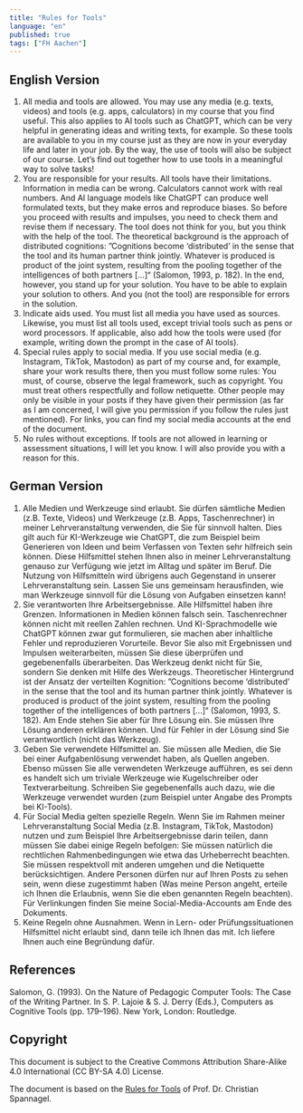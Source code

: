 ```yaml
---
title: "Rules for Tools"
language: "en"
published: true
tags: ["FH Aachen"]
---
```


## English Version

1. All media and tools are allowed. You may use any media (e.g. texts, videos)
   and tools (e.g. apps, calculators) in my course that you find useful.
   This also applies to AI tools such as ChatGPT, which can be very helpful in
   generating ideas and
   writing texts, for example. So these tools are available to you in my course
   just as
   they are now in your everyday life and later in your job. By the way, the use
   of
   tools will also be subject of our course. Let’s find out together how to use
   tools in
   a meaningful way to solve tasks!
2. You are responsible for your results. All tools have their limitations.
   Information in media can be wrong. Calculators cannot work with real numbers. And AI
   language models like ChatGPT can produce well formulated texts, but they make
   erros and reproduce biases. So before you proceed with results and impulses, you
   need to check them and revise them if necessary. The tool does not think for you,
   but you think with the help of the tool. The theoretical background is the approach
   of distributed cognitions: ”Cognitions become ‘distributed’ in the sense that the tool
   and its human partner think jointly. Whatever is produced is product of the joint
   system, resulting from the pooling together of the intelligences of both partners
   [...]“ (Salomon, 1993, p. 182). In the end, however, you stand up for your solution.
   You have to be able to explain your solution to others. And you (not the tool) are
   responsible for errors in the solution.
3. Indicate aids used. You must list all media you have used as sources. Likewise,
   you must list all tools used, except trivial tools such as pens or word processors. If
   applicable, also add how the tools were used (for example, writing down the prompt
   in the case of AI tools).
4. Special rules apply to social media. If you use social media (e.g. Instagram, TikTok,
   Mastodon) as part of my course and, for example, share your work
   results there, then you must follow some rules: You must, of course, observe the
   legal framework, such as copyright. You must treat others respectfully and follow
   netiquette. Other people may only be visible in your posts if they have given their
   permission (as far as I am concerned, I will give you permission if you follow the
   rules just mentioned). For links, you can find my social media accounts at the end
   of the document.
5. No rules without exceptions. If tools are not allowed in learning or assessment
   situations, I will let you know. I will also provide you with a reason for this.

## German Version

1. Alle Medien und Werkzeuge sind erlaubt. Sie dürfen sämtliche Medien (z.B. Texte,
   Videos) und Werkzeuge (z.B. Apps, Taschenrechner) in meiner
   Lehrveranstaltung verwenden, die Sie für sinnvoll halten. Dies gilt auch für
   KI-Werkzeuge wie ChatGPT, die zum Beispiel beim Generieren von Ideen und
   beim Verfassen von Texten sehr hilfreich sein können. Diese Hilfsmittel stehen
   Ihnen also in meiner Lehrveranstaltung genauso zur Verfügung wie jetzt im Alltag
   und später im Beruf. Die Nutzung von Hilfsmitteln wird übrigens auch Gegenstand
   in unserer Lehrveranstaltung sein. Lassen Sie uns gemeinsam herausfinden, wie
   man Werkzeuge sinnvoll für die Lösung von Aufgaben einsetzen kann!
2. Sie verantworten Ihre Arbeitsergebnisse. Alle Hilfsmittel haben ihre Grenzen.
   Informationen in Medien können falsch sein. Taschenrechner können nicht mit
   reellen Zahlen rechnen. Und KI-Sprachmodelle wie ChatGPT können zwar gut
   formulieren, sie machen aber inhaltliche Fehler und reproduzieren Vorurteile.
   Bevor Sie also mit Ergebnissen und Impulsen weiterarbeiten, müssen Sie diese überprüfen
   und gegebenenfalls überarbeiten. Das Werkzeug denkt nicht für Sie, sondern Sie
   denken mit Hilfe des Werkzeugs. Theoretischer Hintergrund ist der Ansatz der
   verteilten Kognition: ”Cognitions become ‘distributed’ in the sense that the tool and
   its human partner think jointly. Whatever is produced is product of the joint
   system, resulting from the pooling together of the intelligences of both partners [...]“
   (Salomon, 1993, S. 182). Am Ende stehen Sie aber für Ihre Lösung ein. Sie müssen
   Ihre Lösung anderen erklären können. Und für Fehler in der Lösung sind Sie
   verantwortlich (nicht das Werkzeug).
3. Geben Sie verwendete Hilfsmittel an. Sie müssen alle Medien, die Sie bei einer
   Aufgabenlösung verwendet haben, als Quellen angeben. Ebenso müssen Sie alle
   verwendeten Werkzeuge aufführen, es sei denn es handelt sich um triviale Werkzeuge
   wie Kugelschreiber oder Textverarbeitung. Schreiben Sie gegebenenfalls auch dazu,
   wie die Werkzeuge verwendet wurden (zum Beispiel unter Angabe des Prompts bei
   KI-Tools).
4. Für Social Media gelten spezielle Regeln. Wenn Sie im Rahmen meiner
   Lehrveranstaltung Social Media (z.B. Instagram, TikTok, Mastodon) nutzen
   und zum Beispiel Ihre Arbeitsergebnisse darin teilen, dann müssen Sie dabei einige
   Regeln befolgen: Sie müssen natürlich die rechtlichen Rahmenbedingungen wie etwa
   das Urheberrecht beachten. Sie müssen respektvoll mit anderen umgehen und die
   Netiquette berücksichtigen. Andere Personen dürfen nur auf Ihren Posts zu sehen
   sein, wenn diese zugestimmt haben (Was meine Person angeht, erteile ich Ihnen die
   Erlaubnis, wenn Sie die eben genannten Regeln beachten). Für Verlinkungen finden
   Sie meine Social-Media-Accounts am Ende des Dokuments.
5. Keine Regeln ohne Ausnahmen. Wenn in Lern- oder Prüfungssituationen Hilfsmittel
   nicht erlaubt sind, dann teile ich Ihnen das mit.
   Ich liefere Ihnen auch eine Begründung dafür.

## References

Salomon, G. (1993). On the Nature of Pedagogic Computer Tools: The Case of the
Writing Partner. In S. P. Lajoie & S. J. Derry (Eds.), Computers as Cognitive Tools
(pp. 179–196). New York, London: Routledge.

## Copyright

This document is subject to the Creative Commons Attribution Share-Alike 4.0
International (CC BY-SA 4.0) License.

The document is based on the [Rules for Tools](https://csp.uber.space/phhd/rulesfortools.pdf) of
Prof. Dr. Christian Spannagel.
